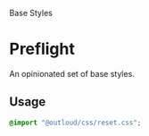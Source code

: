 <span text-primary fw-600>Base Styles</span>

# Preflight
An opinionated set of base styles.

## Usage
```css
@import "@outloud/css/reset.css";
```

